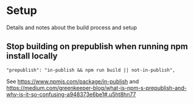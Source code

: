 # Setup

Details and notes about the build process and setup

## Stop building on prepublish when running npm install locally

```
"prepublish": "in-publish && npm run build || not-in-publish",
```

See https://www.npmjs.com/package/in-publish and https://medium.com/greenkeeper-blog/what-is-npm-s-prepublish-and-why-is-it-so-confusing-a948373e6be1#.u5ht8hn77